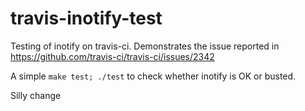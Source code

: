 travis-inotify-test
===================

Testing of inotify on travis-ci. Demonstrates the issue reported in https://github.com/travis-ci/travis-ci/issues/2342

A simple `make test; ./test` to check whether inotify is OK or busted.

Silly change
